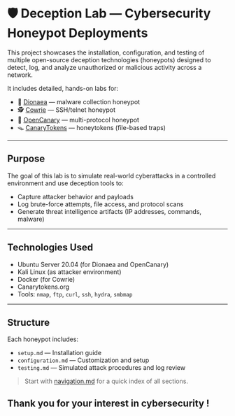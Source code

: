 
# 🛡️ Deception Lab — Cybersecurity Honeypot Deployments

This project showcases the installation, configuration, and testing of multiple open-source deception technologies (honeypots) designed to detect, log, and analyze unauthorized or malicious activity across a network.

It includes detailed, hands-on labs for:

- 🐍 [Dionaea](./Dionaea/setup.md) — malware collection honeypot
- 🕵️ [Cowrie](./Cowrie/setup.md) — SSH/telnet honeypot
- 🧪 [OpenCanary](./OpenCanary/setup.md) — multi-protocol honeypot
- 🪤 [CanaryTokens](./CanaryTokens/usage.md) — honeytokens (file-based traps)

---

##  Purpose

The goal of this lab is to simulate real-world cyberattacks in a controlled environment and use deception tools to:

- Capture attacker behavior and payloads
- Log brute-force attempts, file access, and protocol scans
- Generate threat intelligence artifacts (IP addresses, commands, malware)

---

##  Technologies Used

- Ubuntu Server 20.04 (for Dionaea and OpenCanary)
- Kali Linux (as attacker environment)
- Docker (for Cowrie)
- Canarytokens.org
- Tools: `nmap`, `ftp`, `curl`, `ssh`, `hydra`, `smbmap`

---

##  Structure

Each honeypot includes:

- `setup.md` — Installation guide
- `configuration.md` — Customization and setup
- `testing.md` — Simulated attack procedures and log review

>  Start with [navigation.md](./navigation.md) for a quick index of all sections.

Thank you for your interest in cybersecurity !
---
